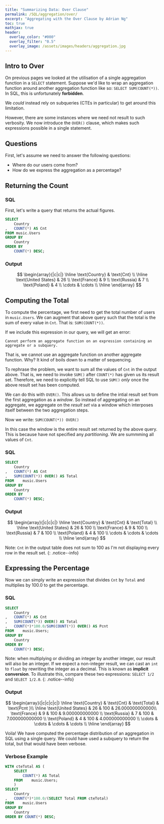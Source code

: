 ```yaml
---
title: "Summarizing Data: Over Clause"
permalink: /SQL/aggregation/over/
excerpt: "Aggregating with the Over Clause by Adrian Ng"
toc: true
mathjax: true
header:
  overlay_color: "#000"
  overlay_filter: "0.5"
  overlay_image: /assets/images/headers/aggregation.jpg
---
```


## Intro to Over

On previous pages we looked at the utilisation of a single aggregation function in a `SELECT` statement.
Suppose we'd like to wrap an aggregation function around another aggregation function like so: `SELECT SUM(COUNT(*))`.
In SQL, this is unfortunately __forbidden__. 

We _could_ instead rely on subqueries (CTEs in particular) to get around this limitation.

However, there are some instances where we need not result to such verbosity.
We now introduce the `OVER()` clause, which makes such expressions possible in a single statement.

## Questions

First, let's assume we need to answer the following questions:

* Where do our users come from? 
* How do we express the aggregation as a percentage?

## Returning the Count

### SQL 

First, let's write a query that returns the actual figures.

```sql
SELECT
	Country
,	COUNT(*) AS Cnt
FROM music.Users
GROUP BY
	Country
ORDER BY 
	COUNT(*) DESC;
```

### Output 

$$
\begin{array}{|c|c|}
\hline
\text{Country} & \text{Cnt} \\ 
\hline
\text{United States} & 26 \\
\text{France} & 9 \\
\text{Russia} & 7 \\
\text{Poland} & 4 \\
\cdots & \cdots \\
\hline
\end{array}
$$

## Computing the Total

To compute the percentage, we first need to get the total number of users in `music.Users`.
We can augment that above query such that the total is the sum of every value in `Cnt`.
That is: `SUM(COUNT(*))`.

If we include this expression in our query, we will get an error:

`Cannot perform an aggregate function on an expression containing an aggregate or a subquery.`

That is, we cannot use an aggregate function on another aggregate function. 
Why? It kind of boils down to a matter of sequencing. 

To rephrase the problem, we want to sum all the values of `Cnt` in the output above.
That is, we need to invoke `SUM()` after `COUNT(*)` has given us its result set.
Therefore, we need to explicitly tell SQL to use `SUM()` _only_ once the above result set has been computed.

We can do this with `OVER()`.
This allows us to define the intial result set from the first aggregation as a _window_. 
So instead of aggregating on an aggregate, we aggregate on the _result set_ via a window which interposes itself between the two aggregation steps.

Now we write: `SUM(COUNT(*)) OVER()`

In this case the window is the entire result set returned by the above query.
This is because have not specified any _partitioning_. 
We are summming all values of `Cnt`.

### SQL

```sql
SELECT
	Country
,	COUNT(*) AS Cnt
,	SUM(COUNT(*)) OVER() AS Total
FROM	music.Users
GROUP BY
	Country
ORDER BY 
	COUNT(*) DESC;
```

### Output

$$
\begin{array}{|c|c|c|}
\hline
\text{Country} & \text{Cnt} & \text{Total} \\ 
\hline
\text{United States} & 26 & 100 \\
\text{France} & 9 & 100 \\
\text{Russia} & 7 & 100 \\
\text{Poland} & 4 & 100 \\
\cdots & \cdots & \cdots \\
\hline
\end{array}
$$

Note: `Cnt` in the output table does not sum to 100 as I'm not displaying every row in the result set.
{: .notice--info}


## Expressing the Percentage

Now we can simply write an expression that divides `Cnt` by `Total` and multiplies by 100.0 to get the percentage.

### SQL

```sql
SELECT
	Country
,	COUNT(*) AS Cnt
,	SUM(COUNT(*)) OVER() AS Total
,	COUNT(*)*100.0/SUM(COUNT(*)) OVER() AS Pcnt
FROM	music.Users;
GROUP BY
	Country
ORDER BY
	COUNT(*) DESC;
```

Note: when multiplying or dividing an integer by another integer, our result will also be an integer.
If we expect a non-integer result, we can cast an `int` to `float` by rewriting the integer as a decimal.
This is known as __implicit conversion__.
To illustrate this, compare these two expressions: `SELECT 1/2` and `SELECT 1/2.0`.
{: .notice--info}

### Output

$$
\begin{array}{|c|c|c|c|}
\hline
\text{Country} & \text{Cnt} & \text{Total} & \text{Pcnt }\\ 
\hline
\text{United States} & 26 & 100 & 26.000000000000\\
\text{France} & 9 & 100 & 9.000000000000 \\
\text{Russia} & 7 & 100 & 7.000000000000 \\
\text{Poland} & 4 & 100 & 4.000000000000 \\
\cdots & \cdots & \cdots & \cdots \\
\hline
\end{array}
$$


Voila! We have computed the percentage distribution of an aggregation in SQL using a single query.
We could have used a subquery to return the total, but that would have been verbose.

### Verbose Example

```sql
WITH cteTotal AS (
	SELECT
		COUNT(*) AS Total
	FROM 	music.Users;
	)
SELECT
	Country
,	COUNT(*)*100.0/(SELECT Total FROM cteTotal)
FROM	music.Users
GROUP BY 
	Country
ORDER BY COUNT(*) DESC;
```


